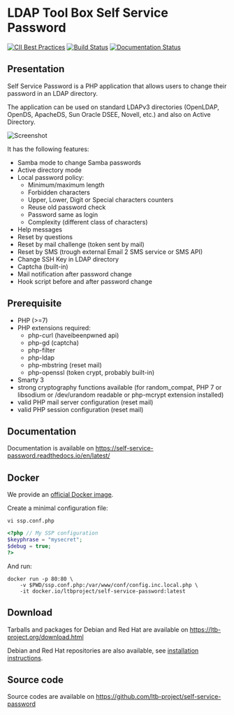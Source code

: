 # LDAP Tool Box Self Service Password

[![CII Best Practices](https://bestpractices.coreinfrastructure.org/projects/372/badge)](https://bestpractices.coreinfrastructure.org/projects/372)
[![Build Status](https://travis-ci.org/ltb-project/self-service-password.svg?branch=master)](https://travis-ci.org/ltb-project/self-service-password)
[![Documentation Status](https://readthedocs.org/projects/self-service-password/badge/?version=latest)](https://self-service-password.readthedocs.io/en/latest/?badge=latest)

## Presentation

Self Service Password is a PHP application that allows users to change their password in an LDAP directory.

The application can be used on standard LDAPv3 directories (OpenLDAP, OpenDS, ApacheDS, Sun Oracle DSEE, Novell, etc.) and also on Active Directory.

![Screenshot](https://ltb-project.org/documentation/_images/ssp_1_0_change_password.png)

It has the following features:
* Samba mode to change Samba passwords
* Active directory mode
* Local password policy:
  * Minimum/maximum length
  * Forbidden characters
  * Upper, Lower, Digit or Special characters counters
  * Reuse old password check
  * Password same as login
  * Complexity (different class of characters)
* Help messages
* Reset by questions
* Reset by mail challenge (token sent by mail)
* Reset by SMS (trough external Email 2 SMS service or SMS API)
* Change SSH Key in LDAP directory
* Captcha (built-in)
* Mail notification after password change
* Hook script before and after password change

## Prerequisite

* PHP (>=7)
* PHP extensions required:
  * php-curl (haveibeenpwned api)
  * php-gd (captcha)
  * php-filter
  * php-ldap
  * php-mbstring (reset mail)
  * php-openssl (token crypt, probably built-in)
* Smarty 3
* strong cryptography functions available (for random_compat, PHP 7 or libsodium or /dev/urandom readable or php-mcrypt extension installed)
* valid PHP mail server configuration (reset mail)
* valid PHP session configuration (reset mail)

## Documentation

Documentation is available on https://self-service-password.readthedocs.io/en/latest/

## Docker

We provide an [official Docker image](https://hub.docker.com/r/ltbproject/self-service-password).

Create a minimal configuration file:
```
vi ssp.conf.php
```
```php
<?php // My SSP configuration
$keyphrase = "mysecret";
$debug = true;
?>
```

And run:
```
docker run -p 80:80 \
    -v $PWD/ssp.conf.php:/var/www/conf/config.inc.local.php \
    -it docker.io/ltbproject/self-service-password:latest
```

## Download

Tarballs and packages for Debian and Red Hat are available on https://ltb-project.org/download.html

Debian and Red Hat repositories are also available, see [installation instructions](https://self-service-password.readthedocs.io/en/latest/installation.html).

## Source code

Source codes are available on https://github.com/ltb-project/self-service-password
